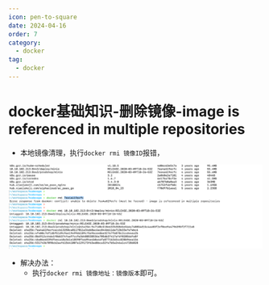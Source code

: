 ```yaml
---
icon: pen-to-square
date: 2024-04-16
order: 7
category:
  - docker
tag:
  - docker
---
```

# docker基础知识-删除镜像-image is referenced in multiple repositories

- 本地镜像清理，执行`docker rmi 镜像ID`报错，

![image-20240410201808890](images/image-20240410201808890.png)

- 解决办法：
  - 执行`docker rmi 镜像地址：镜像版本`即可。